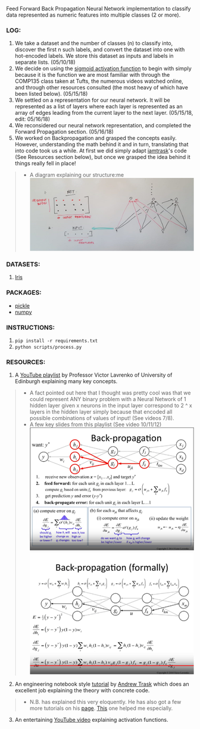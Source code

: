 Feed Forward Back Propagation Neural Network implementation to classify data
represented as numeric features into multiple classes (2 or more). 

### LOG:
1. We take a dataset and the number of classes (n) to classify into, discover
the first n such labels, and convert the dataset into one with hot-encoded 
labels. We store this dataset as inputs and labels in separate lists. (05/10/18)
2. We decide on using the [sigmoid activation function](https://en.wikipedia.org/wiki/Sigmoid_function) to begin with simply
because it is the function we are most familiar with through the COMP135 class
taken at Tufts, the numerous videos watched online, and through other resources
consulted (the most heavy of which have been listed below). (05/15/18)
3. We settled on a representation for our neural network. It will be represented
as a list of layers where each layer is represented as an array of edges leading
from the current layer to the next layer. (05/15/18, edit: 05/16/18)
4. We reconsidered our neural network representation, and completed the Forward
Propagation section. (05/16/18)
5. We worked on Backpropagation and grasped the concepts easily. However, 
understanding the math behind it and in turn, translating that into code took
us a while. At first we did simply adapt [iamtrask](https://github.com/iamtrask)'s code (See Resources section below), but once we grasped the idea behind it things really fell in place!
> * A diagram explaining our structure:me
![Representation](https://github.com/pjain03/ann-multiclass/raw/master/src/representation1.png "Our Representation")

### DATASETS:
1. [Iris](https://archive.ics.uci.edu/ml/machine-learning-databases/iris/)

### PACKAGES:
* [pickle](https://docs.python.org/2/library/pickle.html)
* [numpy](https://docs.scipy.org/doc/numpy/user/quickstart.html)

### INSTRUCTIONS:
1. `pip install -r requirements.txt`
2. `python scripts/process.py`

### RESOURCES:
1. A [YouTube playlist](https://www.youtube.com/playlist?list=PLBv09BD7ez_4Bs9j3o8l_ZTjQZoN_3Oqs) by Professor Victor Lavrenko of University of Edinburgh
explaining many key concepts.
> * A fact pointed out here that I thought was pretty cool was that we could
represent ANY binary problem with a Neural Network of 1 hidden layer given
x neurons in the input layer correspond to 2 ^ x layers in the hidden layer
simply because that encoded all possible combinations of values of input!
(See videos 7/8).
> * A few key slides from this playlist (See video 10/11/12)
![Entire process](https://github.com/pjain03/ann-multiclass/raw/master/src/entire.png "Entire Process")
![Backpropagation details](https://github.com/pjain03/ann-multiclass/raw/master/src/backprop.png "Detailed Backpropagation")
2. An engineering notebook style [tutorial](https://iamtrask.github.io/2015/07/12/basic-python-network/) by [Andrew Trask](https://github.com/iamtrask) which does an excellent job 
explaining the theory with concrete code. 
> * N.B.  has explained this very eloquently. He has also got a few more tutorials
on his [page](https://iamtrask.github.io/). [This](https://iamtrask.github.io/2015/07/27/python-network-part2/) one helped me especially.
3. An entertaining [YouTube video](https://www.youtube.com/watch?v=-7scQpJT7uo) explaining activation functions.